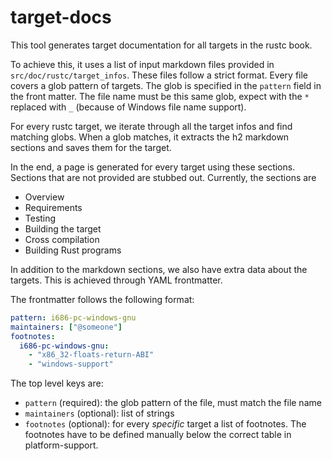 # target-docs

This tool generates target documentation for all targets in the rustc book.

To achieve this, it uses a list of input markdown files provided in `src/doc/rustc/target_infos`. These files follow a strict format.
Every file covers a glob pattern of targets. The glob is specified in the `pattern` field in the front matter.
The file name must be this same glob, expect with the `*` replaced with `_` (because of Windows file name support).

For every rustc target, we iterate through all the target infos and find matching globs.
When a glob matches, it extracts the h2 markdown sections and saves them for the target.

In the end, a page is generated for every target using these sections.
Sections that are not provided are stubbed out. Currently, the sections are

- Overview
- Requirements
- Testing
- Building the target
- Cross compilation
- Building Rust programs

In addition to the markdown sections, we also have extra data about the targets.
This is achieved through YAML frontmatter.

The frontmatter follows the following format:

```yaml
pattern: i686-pc-windows-gnu
maintainers: ["@someone"]
footnotes:
  i686-pc-windows-gnu:
    - "x86_32-floats-return-ABI"
    - "windows-support"
```

The top level keys are:

- `pattern` (required): the glob pattern of the file, must match the file name
- `maintainers` (optional): list of strings
- `footnotes` (optional): for every *specific* target a list of footnotes. The footnotes have to be defined manually below the correct table in platform-support.
